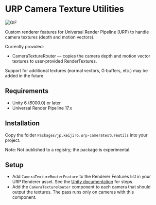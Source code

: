 # URP Camera Texture Utilities

![GIF](https://github.com/user-attachments/assets/398f6c44-1318-4f11-adf2-fafe6d65fbae)

Custom renderer features for Universal Render Pipeline (URP) to handle camera
textures (depth and motion vectors).

Currently provided:

- CameraTextureRouter — copies the camera depth and motion vector textures to
  user‑provided RenderTextures.

Support for additional textures (normal vectors, G‑buffers, etc.) may be added
in the future.

## Requirements

- Unity 6 (6000.0) or later
- Universal Render Pipeline 17.x

## Installation

Copy the folder `Packages/jp.keijiro.urp-cameratextureutils` into your project.

Note: Not published to a registry; the package is experimental.

## Setup

- Add `CameraTextureRouterFeature` to the Renderer Features list in your URP
  Renderer asset. See the [Unity documentation][1] for steps.
- Add the `CameraTextureRouter` component to each camera that should output the
  textures. The pass runs only on cameras with this component.

[1]: https://docs.unity3d.com/6000.0/Documentation/Manual/urp/urp-renderer-feature.html

